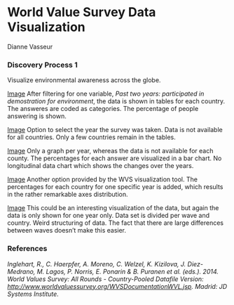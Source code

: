 # World Value Survey Data Visualization
Dianne Vasseur 

### Discovery Process 1
Visualize environmental awareness across the globe.

[Image]("Disp1.jpg")
After filtering for one variable, _Past two years: participated in demostration for environment_, the data is shown in tables for each country. The answeres are coded as categories. The percentage of people answering is shown. 

[Image]("Images/Disp2.jpg")
Option to select the year the survey was taken. Data is not available for all countries. Only a few countries remain in the tables. 

[Image]("Images/Disp3.jpg")
Only a graph per year, whereas the data is not available for each county. The percentages for each answer are visualized in a bar chart. No longitudinal data chart which shows the changes over the years. 

[Image]("Images/Disp4.jpg")
Another option provided by the WVS visualization tool. The percentages for each country for one specific year is added, which results in the rather remarkable axes distribution. 

[Image]("Images/Disp5.jpg")
This could be an interesting visualization of the data, but again the data is only shown for one year only. Data set is divided per wave and country. Weird structuring of data. The fact that there are large differences between waves doesn’t make this easier. 

### References
_Inglehart, R., C. Haerpfer, A. Moreno, C. Welzel, K. Kizilova, J. Diez-Medrano, M. Lagos, P. Norris, E. Ponarin & B. Puranen et al. (eds.). 2014. World Values Survey: All Rounds - Country-Pooled Datafile Version: http://www.worldvaluessurvey.org/WVSDocumentationWVL.jsp. Madrid: JD Systems Institute._
